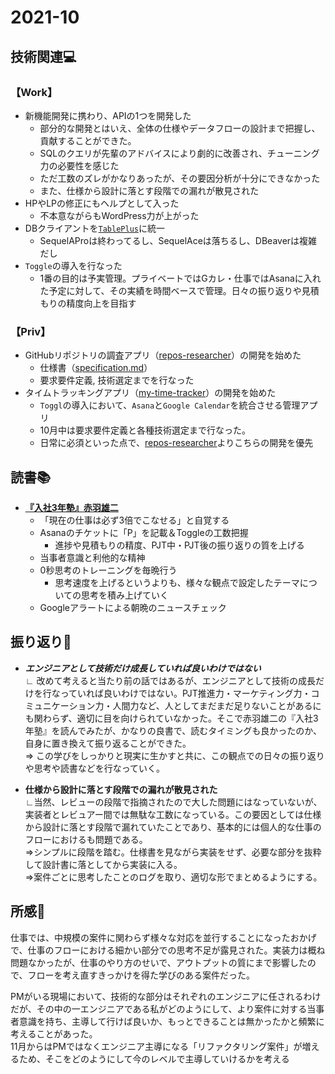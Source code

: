 # 2021-10
## 技術関連:computer:
### 【Work】
* 新機能開発に携わり、APIの1つを開発した
    * 部分的な開発とはいえ、全体の仕様やデータフローの設計まで把握し、貢献することができた。
    * SQLのクエリが先輩のアドバイスにより劇的に改善され、チューニング力の必要性を感じた
    * ただ工数のズレがかなりあったが、その要因分析が十分にできなかった
    * また、仕様から設計に落とす段階での漏れが散見された
* HPやLPの修正にもヘルプとして入った
    * 不本意ながらもWordPress力が上がった
* DBクライアントを[`TablePlus`](https://tableplus.com/)に統一
    * SequelAProは終わってるし、SequelAceは落ちるし、DBeaverは複雑だし
* `Toggle`の導入を行なった
    * 1番の目的は予実管理。プライベートではGカレ・仕事ではAsanaに入れた予定に対して、その実績を時間ベースで管理。日々の振り返りや見積もりの精度向上を目指す

### 【Priv】
* GitHubリポジトリの調査アプリ（[repos-researcher](https://github.com/konan0802/repos-researcher)）の開発を始めた
    * 仕様書（[specification.md](https://github.com/konan0802/repos-researcher/blob/main/specification.md)）
    * 要求要件定義, 技術選定までを行なった
* タイムトラッキングアプリ（[my-time-tracker](https://github.com/konan0802/my-time-tracker)）の開発を始めた
    * `Toggl`の導入において、`Asana`と`Google Calendar`を統合させる管理アプリ
    * 10月中は要求要件定義と各種技術選定まで行なった。
    * 日常に必須といった点で、[repos-researcher](https://github.com/konan0802/repos-researcher)よりこちらの開発を優先

## 読書:books:
* **[『入社3年塾』赤羽雄二](../Storage/book_入社3年塾.md)**
    * 「現在の仕事は必ず3倍でこなせる」と自覚する
    * Asanaのチケットに「P」を記載＆Toggleの工数把握
        * 進捗や見積もりの精度、PJT中・PJT後の振り返りの質を上げる
    * 当事者意識と利他的な精神
    * 0秒思考のトレーニングを毎晩行う
        * 思考速度を上げるというよりも、様々な観点で設定したテーマについての思考を積み上げていく
    * Googleアラートによる朝晩のニュースチェック

## 振り返り:eyes:
* ***エンジニアとして技術だけ成長していれば良いわけではない***<br>
∟ 改めて考えると当たり前の話ではあるが、エンジニアとして技術の成長だけを行なっていれば良いわけではない。PJT推進力・マーケティング力・コミュニケーション力・人間力など、人としてまだまだ足りないことがあるにも関わらず、適切に目を向けられていなかった。そこで赤羽雄二の『入社3年塾』を読んでみたが、かなりの良書で、読むタイミングも良かったのか、自身に置き換えて振り返ることができた。<br>
⇒ この学びをしっかりと現実に生かすと共に、この観点での日々の振り返りや思考や読書などを行なっていく。

* **仕様から設計に落とす段階での漏れが散見された**<br>
∟当然、レビューの段階で指摘されたので大した問題にはなっていないが、実装者とレビュアー間では無駄な工数になっている。この要因としては仕様から設計に落とす段階で漏れていたことであり、基本的には個人的な仕事のフローにおけるも問題である。<br>
⇒シンプルに段階を踏む。仕様書を見ながら実装をせず、必要な部分を抜粋して設計書に落としてから実装に入る。<br>
⇒案件ごとに思考したことのログを取り、適切な形でまとめるようにする。

## 所感:clap:
仕事では、中規模の案件に関わらず様々な対応を並行することになったおかげで、仕事のフローにおける細かい部分での思考不足が露見された。実装力は概ね問題なかったが、仕事のやり方のせいで、アウトプットの質にまで影響したので、フローを考え直すきっかけを得た学びのある案件だった。<br>

PMがいる現場において、技術的な部分はそれぞれのエンジニアに任されるわけだが、その中の一エンジニアである私がどのようにして、より案件に対する当事者意識を持ち、主導して行けば良いか、もっとできることは無かったかと頻繁に考えることがあった。<br>
11月からはPMではなくエンジニア主導になる「リファクタリング案件」が増えるため、そこをどのようにして今のレベルで主導していけるかを考える
